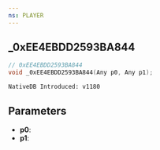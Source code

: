 ```yaml
---
ns: PLAYER
---
```

## _0xEE4EBDD2593BA844

```c
// 0xEE4EBDD2593BA844
void _0xEE4EBDD2593BA844(Any p0, Any p1);
```

```
NativeDB Introduced: v1180
```

## Parameters
* **p0**:
* **p1**:
